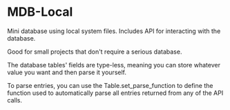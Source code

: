 # MDB-Local
Mini database using local system files. Includes API for interacting with the database.

Good for small projects that don't require a serious database.

The database tables' fields are type-less, meaning you can store whatever value you want and then parse it yourself.

To parse entries, you can use the Table.set_parse_function to define the function used to automatically parse
all entries returned from any of the API calls.

